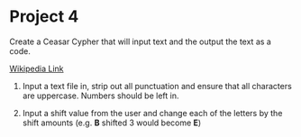 # Project 4 #

Create a Ceasar Cypher that will input text and the output the text as a code.

[Wikipedia Link](https://en.wikipedia.org/wiki/Caesar_cipher)


1. Input a text file in, strip out all punctuation and ensure that all characters are uppercase. Numbers should be left in.

2. Input a shift value from the user and change each of the letters by the shift amounts (e.g. **B** shifted 3 would become **E**)
